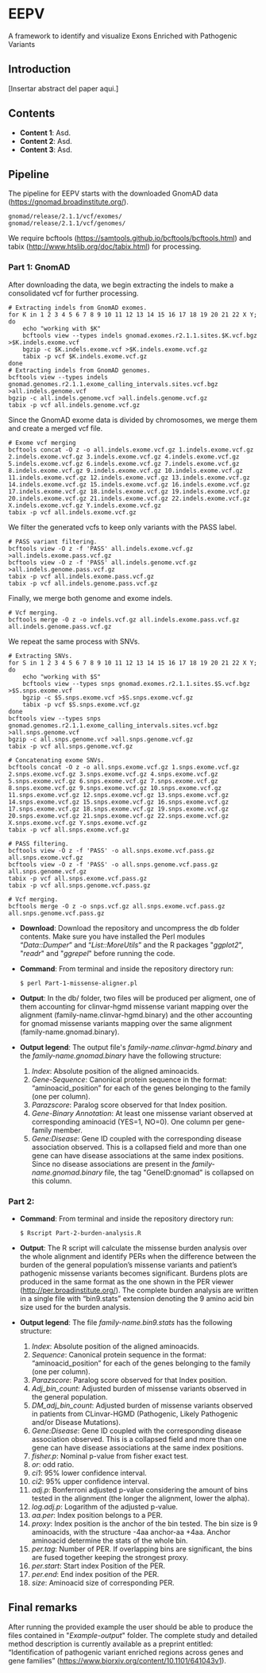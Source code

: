 # EEPV
A framework to identify and visualize Exons Enriched with Pathogenic Variants

## Introduction
[Insertar abstract del paper aqui.]
## Contents
- **Content 1**: Asd.
- **Content 2**: Asd.
- **Content 3**: Asd.	

## Pipeline
The pipeline for EEPV starts with the downloaded GnomAD data (https://gnomad.broadinstitute.org/).
  ```
  gnomad/release/2.1.1/vcf/exomes/
  gnomad/release/2.1.1/vcf/genomes/
  ```
We require bcftools (https://samtools.github.io/bcftools/bcftools.html) and tabix (http://www.htslib.org/doc/tabix.html) for processing.

### Part 1: GnomAD
After downloading the data, we begin extracting the indels to make a consolidated vcf for further processing.
```
# Extracting indels from GnomAD exomes.
for K in 1 2 3 4 5 6 7 8 9 10 11 12 13 14 15 16 17 18 19 20 21 22 X Y; do
	echo "working with $K"
	bcftools view --types indels gnomad.exomes.r2.1.1.sites.$K.vcf.bgz >$K.indels.exome.vcf
	bgzip -c $K.indels.exome.vcf >$K.indels.exome.vcf.gz
	tabix -p vcf $K.indels.exome.vcf.gz
done
# Extracting indels from GnomAD genomes.
bcftools view --types indels gnomad.genomes.r2.1.1.exome_calling_intervals.sites.vcf.bgz >all.indels.genome.vcf
bgzip -c all.indels.genome.vcf >all.indels.genome.vcf.gz
tabix -p vcf all.indels.genome.vcf.gz
```

Since the GnomAD exome data is divided by chromosomes, we merge them and create a merged vcf file.
```
# Exome vcf merging
bcftools concat -O z -o all.indels.exome.vcf.gz 1.indels.exome.vcf.gz 2.indels.exome.vcf.gz 3.indels.exome.vcf.gz 4.indels.exome.vcf.gz 5.indels.exome.vcf.gz 6.indels.exome.vcf.gz 7.indels.exome.vcf.gz 8.indels.exome.vcf.gz 9.indels.exome.vcf.gz 10.indels.exome.vcf.gz 11.indels.exome.vcf.gz 12.indels.exome.vcf.gz 13.indels.exome.vcf.gz 14.indels.exome.vcf.gz 15.indels.exome.vcf.gz 16.indels.exome.vcf.gz 17.indels.exome.vcf.gz 18.indels.exome.vcf.gz 19.indels.exome.vcf.gz 20.indels.exome.vcf.gz 21.indels.exome.vcf.gz 22.indels.exome.vcf.gz X.indels.exome.vcf.gz Y.indels.exome.vcf.gz
tabix -p vcf all.indels.exome.vcf.gz
```

We filter the generated vcfs to keep only variants with the PASS label.
```
# PASS variant filtering.
bcftools view -O z -f 'PASS' all.indels.exome.vcf.gz >all.indels.exome.pass.vcf.gz
bcftools view -O z -f 'PASS' all.indels.genome.vcf.gz >all.indels.genome.pass.vcf.gz
tabix -p vcf all.indels.exome.pass.vcf.gz
tabix -p vcf all.indels.genome.pass.vcf.gz
```

Finally, we merge both genome and exome indels.
```
# Vcf merging.
bcftools merge -O z -o indels.vcf.gz all.indels.exome.pass.vcf.gz all.indels.genome.pass.vcf.gz
```
We repeat the same process with SNVs.
```
# Extracting SNVs.
for S in 1 2 3 4 5 6 7 8 9 10 11 12 13 14 15 16 17 18 19 20 21 22 X Y; do
	echo "working with $S"
	bcftools view --types snps gnomad.exomes.r2.1.1.sites.$S.vcf.bgz >$S.snps.exome.vcf
	bgzip -c $S.snps.exome.vcf >$S.snps.exome.vcf.gz
	tabix -p vcf $S.snps.exome.vcf.gz
done
bcftools view --types snps gnomad.genomes.r2.1.1.exome_calling_intervals.sites.vcf.bgz >all.snps.genome.vcf
bgzip -c all.snps.genome.vcf >all.snps.genome.vcf.gz
tabix -p vcf all.snps.genome.vcf.gz

# Concatenating exome SNVs.
bcftools concat -O z -o all.snps.exome.vcf.gz 1.snps.exome.vcf.gz 2.snps.exome.vcf.gz 3.snps.exome.vcf.gz 4.snps.exome.vcf.gz 5.snps.exome.vcf.gz 6.snps.exome.vcf.gz 7.snps.exome.vcf.gz 8.snps.exome.vcf.gz 9.snps.exome.vcf.gz 10.snps.exome.vcf.gz 11.snps.exome.vcf.gz 12.snps.exome.vcf.gz 13.snps.exome.vcf.gz 14.snps.exome.vcf.gz 15.snps.exome.vcf.gz 16.snps.exome.vcf.gz 17.snps.exome.vcf.gz 18.snps.exome.vcf.gz 19.snps.exome.vcf.gz 20.snps.exome.vcf.gz 21.snps.exome.vcf.gz 22.snps.exome.vcf.gz X.snps.exome.vcf.gz Y.snps.exome.vcf.gz
tabix -p vcf all.snps.exome.vcf.gz

# PASS filtering.
bcftools view -O z -f 'PASS' -o all.snps.exome.vcf.pass.gz all.snps.exome.vcf.gz
bcftools view -O z -f 'PASS' -o all.snps.genome.vcf.pass.gz all.snps.genome.vcf.gz
tabix -p vcf all.snps.exome.vcf.pass.gz
tabix -p vcf all.snps.genome.vcf.pass.gz

# Vcf merging.
bcftools merge -O z -o snps.vcf.gz all.snps.exome.vcf.pass.gz all.snps.genome.vcf.pass.gz
```








- **Download**: Download the repository and uncompress the db folder contents. Make sure you have installed the Perl modules “*Data::Dumper*” and “*List::MoreUtils*” and the R packages "*ggplot2*", "*readr*" and "*ggrepel*" before running the code. 
- **Command**: From terminal and inside the repository directory run:

  `$ perl Part-1-missense-aligner.pl`

- **Output**: In the db/ folder, two files will be produced per aligment, one of them accounting for clinvar-hgmd missense variant mapping over the alignment (family-name.clinvar-hgmd.binary) and the other accounting for gnomad missense variants mapping over the same alignment (family-name.gnomad.binary).
- **Output legend**: The output file's *family-name.clinvar-hgmd.binary* and the *family-name.gnomad.binary* have the following structure:
  1. *Index*: Absolute position of the aligned aminoacids.
  2. *Gene-Sequence*: Canonical protein sequence in the format: “aminoacid_position” for each of the genes belonging to the family (one per column).
  4. *Parazscore*: Paralog score observed for that Index position.
  5. *Gene-Binary Annotation*: At least one missense variant observed at corresponding aminoacid (YES=1, NO=0). One column per gene-family member.
  6. *Gene:Disease*: Gene ID coupled with the corresponding disease association observed. This is a collapsed field and more than one gene can have disease associations at the same index positions. Since no disease associations are present in the *family-name.gnomad.binary* file, the tag "GeneID:gnomad" is collapsed on this column. 
### Part 2:
- **Command**: From terminal and inside the repository directory run:

  `$ Rscript Part-2-burden-analysis.R`

- **Output**: The R script will calculate the missense burden analysis over the whole alignment and identify PERs when the difference between the burden of the general population’s missense variants and patient’s pathogenic missense variants becomes significant. Burdens plots are produced in the same format as the one shown in the PER viewer (http://per.broadinstitute.org/). The complete burden analysis are written in a single file with “bin9.stats” extension denoting the 9 amino acid bin size used for the burden analysis. 
- **Output legend**: The file *family-name.bin9.stats* has the following structure:
  1. *Index*: Absolute position of the aligned aminoacids.
  2. *Sequence*: Canonical protein sequence in the format: “aminoacid_position” for each of the genes belonging to the family (one per column).
  3. *Parazscore*: Paralog score observed for that Index position.
  4. *Adj_bin_count*: Adjusted burden of missense variants observed in the general population.
  5. *DM_adj_bin_count*: Adjusted burden of missense variants observed in patients from CLinvar-HGMD (Pathogenic, Likely Pathogenic and/or Disease Mutations).
  7. *Gene:Disease*: Gene ID coupled with the corresponding disease association observed. This is a collapsed field and more than one gene can have disease associations at the same index positions.  
  9. *fisher.p*: Nominal p-value from fisher exact test. 
  10. *or*: odd ratio.
  11. *ci1*: 95% lower confidence interval.
  12. *ci2*: 95% upper confidence interval.
  13. *adj.p*: Bonferroni adjusted p-value considering the amount of bins tested in the alignment (the longer the alignment, lower the alpha).
  14. *log.adj.p*: Logarithm of the adjusted p-value.
  15. *aa.per*: Index position belongs to a PER.
  16. *proxy*: Index position is the anchor of the bin tested. The bin size is 9 aminoacids, with the structure -4aa anchor-aa +4aa. Anchor aminoacid determine the stats of the whole bin. 
  18. *per.tag*: Number of PER. If overlapping bins are significant, the bins are fused together keeping the strongest proxy. 
  19. *per.start*: Start index Position of the PER.
  20. *per.end*: End index position of the PER.
  21. *size*: Aminoacid size of corresponding PER.
  
 ## Final remarks
After running the provided example the user should be able to produce the files contained in "*Example-output*" folder. The complete study and detailed method description is currently available as a preprint entitled: “Identification of pathogenic variant enriched regions across genes and gene families” (https://www.biorxiv.org/content/10.1101/641043v1).
